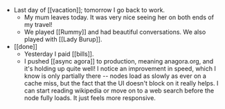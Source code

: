 - Last day of [[vacation]]; tomorrow I go back to work.
  - My mum leaves today. It was very nice seeing her on both ends of my travel!
  - We played [[Rummy]] and had beautiful conversations. We also played with [[Lady Burup]].
- [[done]]
  - Yesterday I paid [[bills]].
  - I pushed [[async agora]] to production, meaning anagora.org, and it's holding up quite well! I notice an improvement in speed, which I know is only partially there -- nodes load as slowly as ever on a cache miss, but the fact that the UI doesn't block on it really helps. I can start reading wikipedia or move on to a web search before the node fully loads. It just feels more responsive.
